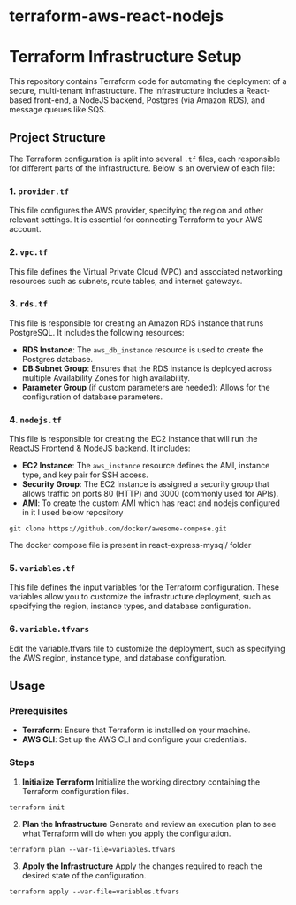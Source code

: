 # terraform-aws-react-nodejs

# Terraform Infrastructure Setup

This repository contains Terraform code for automating the deployment of a secure, multi-tenant infrastructure. The infrastructure includes a React-based front-end, a NodeJS backend, Postgres (via Amazon RDS), and message queues like SQS.

## Project Structure

The Terraform configuration is split into several `.tf` files, each responsible for different parts of the infrastructure. Below is an overview of each file:

### 1. `provider.tf`
This file configures the AWS provider, specifying the region and other relevant settings. It is essential for connecting Terraform to your AWS account.

### 2. `vpc.tf`
This file defines the Virtual Private Cloud (VPC) and associated networking resources such as subnets, route tables, and internet gateways.

### 3. `rds.tf`
This file is responsible for creating an Amazon RDS instance that runs PostgreSQL. It includes the following resources:
- **RDS Instance**: The `aws_db_instance` resource is used to create the Postgres database.
- **DB Subnet Group**: Ensures that the RDS instance is deployed across multiple Availability Zones for high availability.
- **Parameter Group** (if custom parameters are needed): Allows for the configuration of database parameters.

### 4. `nodejs.tf`
This file is responsible for creating the EC2 instance that will run the ReactJS Frontend & NodeJS backend. It includes:
- **EC2 Instance**: The `aws_instance` resource defines the AMI, instance type, and key pair for SSH access.
- **Security Group**: The EC2 instance is assigned a security group that allows traffic on ports 80 (HTTP) and 3000 (commonly used for APIs).
- **AMI**: To create the custom AMI which has react and nodejs configured in it I used below repository

```git clone https://github.com/docker/awesome-compose.git```

The docker compose file is present in react-express-mysql/ folder 

### 5. `variables.tf`
This file defines the input variables for the Terraform configuration. These variables allow you to customize the infrastructure deployment, such as specifying the region, instance types, and database configuration.

### 6. `variable.tfvars`
Edit the variable.tfvars file to customize the deployment, such as specifying the AWS region, instance type, and database configuration.

## Usage

### Prerequisites
- **Terraform**: Ensure that Terraform is installed on your machine.
- **AWS CLI**: Set up the AWS CLI and configure your credentials.

### Steps

1. **Initialize Terraform**
Initialize the working directory containing the Terraform configuration files.

```terraform init```

2. **Plan the Infrastructure**
Generate and review an execution plan to see what Terraform will do when you apply the configuration.

```terraform plan --var-file=variables.tfvars```

3. **Apply the Infrastructure**
Apply the changes required to reach the desired state of the configuration.

```terraform apply --var-file=variables.tfvars```

